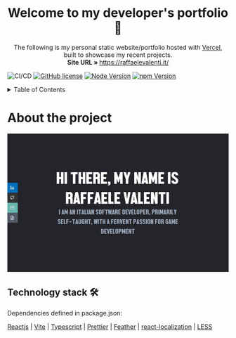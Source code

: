 <p align="center">
  <h1 align="center">Welcome to my developer's portfolio 🤙</h1>

  <p align="center">
    The following is my personal static website/portfolio hosted with <a href="https://vercel.com/">Vercel</a>, built to showcase my recent projects. 
    <br/>
    <strong>Site URL » </strong> 
    <a href="https://raffaelevalenti.it/">https://raffaelevalenti.it/</a>
  </p>
</p>

![CI/CD](https://vercelbadge.vercel.app/api/raffitheo/portfolio?style=for-the-badge)
[![GitHub license](https://img.shields.io/github/license/raffitheo/portfolio?style=for-the-badge)](https://github.com/raffitheo/portfolio/blob/master/LICENSE)
[![Node Version](https://img.shields.io/static/v1?label=Node&message=^20.15.0&color=026e00&style=for-the-badge)](https://nodejs.org)
[![npm Version](https://img.shields.io/static/v1?label=npm&message=^10.8.1&color=cb0000&style=for-the-badge)](https://nodejs.org)

<details>
  <summary>Table of Contents</summary>
  <ol>
    <li>
      <a href="#about-the-project">About the project</a>
    </li>
    <li>
        <a href="#technology-stack-">Technology Stack 🛠️</a>
    </li>
  </ol>
</details>

# About the project

[![Site preview](/READMEdocs/social-image.png)](https://raffaelevalenti.it/)

## Technology stack 🛠️

Dependencies defined in package.json:

[Reactjs](https://reactjs.org/)
| [Vite](https://vitejs.dev/)
| [Typescript](https://www.typescriptlang.org/)
| [Prettier](https://prettier.io/)
| [Feather](https://feathericons.com/)
| [react-localization](https://www.npmjs.com/package/react-localization)
| [LESS](https://lesscss.org/)